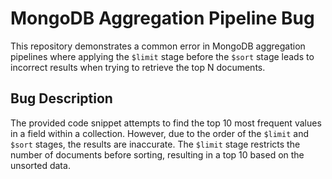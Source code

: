 # MongoDB Aggregation Pipeline Bug
This repository demonstrates a common error in MongoDB aggregation pipelines where applying the `$limit` stage before the `$sort` stage leads to incorrect results when trying to retrieve the top N documents.

## Bug Description
The provided code snippet attempts to find the top 10 most frequent values in a field within a collection. However, due to the order of the `$limit` and `$sort` stages, the results are inaccurate. The `$limit` stage restricts the number of documents before sorting, resulting in a top 10 based on the unsorted data.